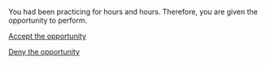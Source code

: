 You had been practicing for hours and hours. Therefore, you are given the opportunity to perform.  

[Accept the opportunity](../situations/celebrity.md)  

[Deny the opportunity](../situations/didnt-debut.md)